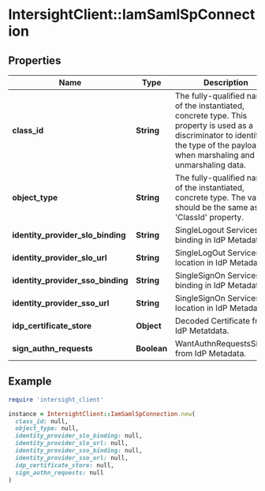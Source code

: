 # IntersightClient::IamSamlSpConnection

## Properties

| Name | Type | Description | Notes |
| ---- | ---- | ----------- | ----- |
| **class_id** | **String** | The fully-qualified name of the instantiated, concrete type. This property is used as a discriminator to identify the type of the payload when marshaling and unmarshaling data. | [default to &#39;iam.SamlSpConnection&#39;] |
| **object_type** | **String** | The fully-qualified name of the instantiated, concrete type. The value should be the same as the &#39;ClassId&#39; property. | [default to &#39;iam.SamlSpConnection&#39;] |
| **identity_provider_slo_binding** | **String** | SingleLogout Services binding in IdP Metadata. | [optional] |
| **identity_provider_slo_url** | **String** | SingleLogOut Services location in IdP Metadata. | [optional] |
| **identity_provider_sso_binding** | **String** | SingleSignOn Services binding in IdP Metadata. | [optional] |
| **identity_provider_sso_url** | **String** | SingleSignOn Services location in IdP Metadata. | [optional] |
| **idp_certificate_store** | **Object** | Decoded Certificate from IdP Metatdata. | [optional] |
| **sign_authn_requests** | **Boolean** | WantAuthnRequestsSigned from IdP Metadata. | [optional] |

## Example

```ruby
require 'intersight_client'

instance = IntersightClient::IamSamlSpConnection.new(
  class_id: null,
  object_type: null,
  identity_provider_slo_binding: null,
  identity_provider_slo_url: null,
  identity_provider_sso_binding: null,
  identity_provider_sso_url: null,
  idp_certificate_store: null,
  sign_authn_requests: null
)
```

